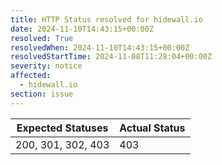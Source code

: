```yaml
---
title: HTTP Status resolved for hidewall.io
date: 2024-11-10T14:43:15+00:00Z
resolved: True
resolvedWhen: 2024-11-10T14:43:15+00:00Z
resolvedStartTime: 2024-11-08T11:28:04+00:00Z
severity: notice
affected:
  - hidewall.io
section: issue
---
```


| Expected Statuses | Actual Status  |
|-------------------|----------------|
| 200, 301, 302, 403 | 403 |

